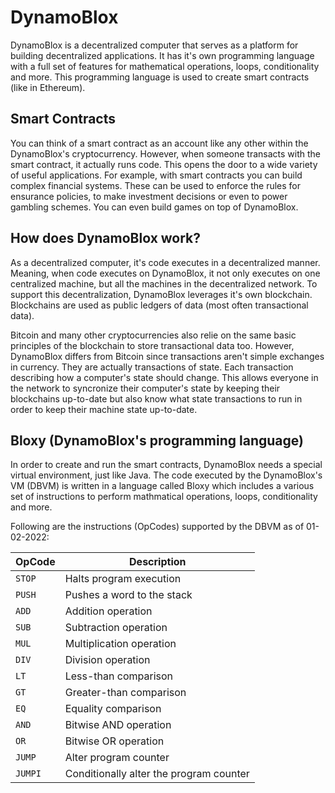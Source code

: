 # DynamoBlox

DynamoBlox is a decentralized computer that serves as a platform for building decentralized applications.
It has it's own programming language with a full set of features for mathematical operations, loops, conditionality and more.
This programming language is used to create smart contracts (like in Ethereum).

## Smart Contracts

You can think of a smart contract as an account like any other within the DynamoBlox's cryptocurrency. However, when someone transacts with the smart contract, it actually runs code. This opens the door to a wide variety of useful applications. For example, with smart contracts you can build complex financial systems. These can be used to enforce the rules for ensurance policies, to make investment decisions or even to power gambling schemes. You can even build games on top of DynamoBlox.

## How does DynamoBlox work?

As a decentralized computer, it's code executes in a decentralized manner. Meaning, when code executes on DynamoBlox, it not only executes on one centralized machine, but all the machines in the decentralized network. To support this decentralization, DynamoBlox leverages it's own blockchain. Blockchains are used as public ledgers of data (most often transactional data).

Bitcoin and many other cryptocurrencies also relie on the same basic principles of the blockchain to store transactional data too. However, DynamoBlox differs from Bitcoin since transactions aren't simple exchanges in currency. They are actually transactions of state. Each transaction describing how a computer's state should change. This allows everyone in the network to syncronize their computer's state by keeping their blockchains up-to-date but also know what state transactions to run in order to keep their machine state up-to-date.

## Bloxy (DynamoBlox's programming language)

In order to create and run the smart contracts, DynamoBlox needs a special virtual environment, just like Java. The code executed by the DynamoBlox's VM (DBVM) is written in a language called Bloxy which includes a various set of instructions to perform mathmatical operations, loops, conditionality and more.

Following are the instructions (OpCodes) supported by the DBVM as of 01-02-2022:

| OpCode  | Description                              |
|---------|------------------------------------------|
| `STOP`  | Halts program execution                  |
| `PUSH`  | Pushes a word to the stack               |
| `ADD`   | Addition operation                       |
| `SUB`   | Subtraction operation                    |
| `MUL`   | Multiplication operation                 |
| `DIV`   | Division operation                       |
| `LT`    | Less-than comparison                     |
| `GT`    | Greater-than comparison                  |
| `EQ`    | Equality comparison                      |
| `AND`   | Bitwise AND operation                    |
| `OR`    | Bitwise OR operation                     |
| `JUMP`  | Alter program counter                    |
| `JUMPI` | Conditionally alter the program counter  |
